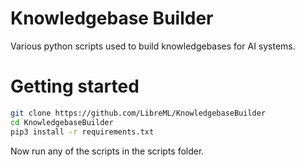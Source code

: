 # Knowledgebase Builder
Various python scripts used to build knowledgebases for AI systems.

# Getting started

```bash
git clone https://github.com/LibreML/KnowledgebaseBuilder
cd KnowledgebaseBuilder
pip3 install -r requirements.txt
```

Now run any of the scripts in the scripts folder.